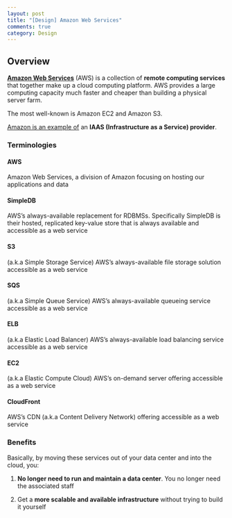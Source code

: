 ```yaml
---
layout: post
title: "[Design] Amazon Web Services"
comments: true
category: Design
---
```


## Overview

**[Amazon Web Services](http://en.wikipedia.org/wiki/Amazon_Web_Services)** (AWS) is a collection of **remote computing services** that together make up a cloud computing platform. AWS provides a large computing capacity much faster and cheaper than building a physical server farm.

The most well-known is Amazon EC2 and Amazon S3.

[Amazon is an example of](http://practicalcloudcomputing.com/post/311045887/cloudexplained) an **IAAS (Infrastructure as a Service) provider**.

### Terminologies

#### AWS

Amazon Web Services, a division of Amazon focusing on hosting our applications and data

#### SimpleDB

AWS’s always-available replacement for RDBMSs. Specifically SimpleDB is their hosted, replicated key-value store that is always available and accessible as a web service

#### S3

(a.k.a Simple Storage Service) AWS’s always-available file storage solution accessible as a web service

#### SQS

(a.k.a Simple Queue Service) AWS’s always-available queueing service accessible as a web service

#### ELB

(a.k.a Elastic Load Balancer) AWS’s always-available load balancing service accessible as a web service

#### EC2

(a.k.a Elastic Compute Cloud) AWS’s on-demand server offering accessible as a web service

#### CloudFront

AWS’s CDN (a.k.a Content Delivery Network) offering accessible as a web service

### Benefits

Basically, by moving these services out of your data center and into the cloud, you:

1. **No longer need to run and maintain a data center**. You no longer need the associated staff

1. Get a **more scalable and available infrastructure** without trying to build it yourself
